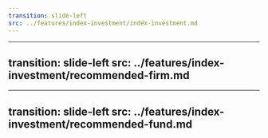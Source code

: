 ```yaml
---
transition: slide-left
src: ../features/index-investment/index-investment.md
---
```

---
transition: slide-left
src: ../features/index-investment/recommended-firm.md
---
---
transition: slide-left
src: ../features/index-investment/recommended-fund.md
---